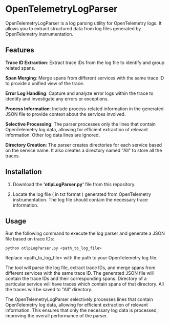 # OpenTelemetryLogParser

OpenTelemetryLogParser is a log parsing utility for OpenTelemetry logs. It allows you to extract structured data from log files generated by OpenTelemetry instrumentation.

## Features

**Trace ID Extraction**: Extract trace IDs from the log file to identify and group related spans.

**Span Merging**: Merge spans from different services with the same trace ID to provide a unified view of the trace.

**Error Log Handling**: Capture and analyze error logs within the trace to identify and investigate any errors or exceptions.

**Process Information**: Include process-related information in the generated JSON file to provide context about the services involved.

**Selective Processing**: The parser processes only the lines that contain OpenTelemetry log data, allowing for efficient extraction of relevant information. Other log data lines are ignored.

**Directory Creation**: The parser creates directories for each service based on the service name. It also creates a directory named "All" to store all the traces.


## Installation

1. Download the **'otlpLogParser.py'** file from this repository.

2. Locate the log file ( in txt format ) generated from OpenTelemetry instrumentation. The log file should contain the necessary trace information.

## Usage
Run the following command to execute the log parser and generate a JSON file based on trace IDs:

```shell
python otlpLogParser.py <path_to_log_file>
```

Replace <path_to_log_file> with the path to your OpenTelemetry log file.

The tool will parse the log file, extract trace IDs, and merge spans from different services with the same trace ID. The generated JSON file will contain the trace IDs and their corresponding spans. Directory of a particular service will have traces which contain spans of that directory. All the traces will be saved to "All" directory.

The OpenTelemetryLogParser selectively processes lines that contain OpenTelemetry log data, allowing for efficient extraction of relevant information. This ensures that only the necessary log data is processed, improving the overall performance of the parser.


